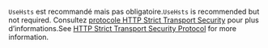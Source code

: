 <span data-ttu-id="094e8-101">`UseHsts` est recommandé mais pas obligatoire.</span><span class="sxs-lookup"><span data-stu-id="094e8-101">`UseHsts` is recommended but not required.</span></span> <span data-ttu-id="094e8-102">Consultez [protocole HTTP Strict Transport Security](xref:security/enforcing-ssl#http-strict-transport-security-protocol-hsts) pour plus d’informations.</span><span class="sxs-lookup"><span data-stu-id="094e8-102">See [HTTP Strict Transport Security Protocol](xref:security/enforcing-ssl#http-strict-transport-security-protocol-hsts) for more information.</span></span>
